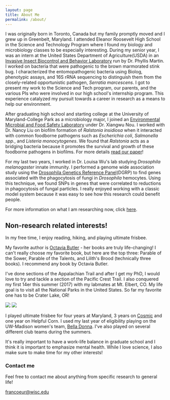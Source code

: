 ```yaml
---
layout: page
title: About Me
permalink: /about/
---
```


I was originally born in Toronto, Canada but my family promptly moved and I grew up in Greenbelt, Maryland. I attended Eleanor Roosevelt High School in the Science and Technology Program where I found my biology and microbiology classes to be especially interesting. During my senior year, I was an intern at the United States Department of Agriculture(USDA) in an [Invasive Insect Biocontrol and Behavior Laboratory](https://www.ars.usda.gov/northeast-area/beltsville-md/beltsville-agricultural-research-center/invasive-insect-biocontrol-behavior-laboratory/) run by Dr. Phyllis Martin. I worked on bacteria that were pathogenic to the brown marmorated stink bug. I characterized the entomopathogenic bacteria using Biolog, phenotypic assays, and 16S rRNA sequencing to distinguish them from the closely-related opportunistic pathogen, *Serratia marcescens*. I got to present my work to the Science and Tech program, our parents, and the various PIs who were involved in our high school's internship program. This experience catalyzed my pursuit towards a career in research as a means to help our environment.

After graduating high school and starting college at the University of Maryland-College Park as a microbiology major, I  joined an [Environmental Microbial and Food Safety Laboratory](https://www.ars.usda.gov/northeast-area/beltsville-md/beltsville-agricultural-research-center/emfsl/) under Dr. Xiangwu Nou. I worked with Dr. Nancy Liu on biofilm formation of *Ralstonia insidiosa* when it interacted with common foodborne pathogens such as *Escherichia coli*, *Salmonella spp.*, and *Listeria monocytogenes*. We found that *Ralstonia* acts as a bridging bacteria because it promotes the survival and growth of these foodborne pathogens in biofilms. For more details [read our paper](http://www.sciencedirect.com.ezproxy.library.wisc.edu/science/article/pii/S0956713516300044)!

For my last two years, I worked in Dr. Louisa Wu's lab studying *Drosophila melanogaster* innate immunity. I performed a genome wide association study using the [Drosophila Genetics Reference Panel](http://dgrp2.gnets.ncsu.edu/)(DGRP) to find genes associated with the phagocytosis of fungi in *Drosophila* hemocytes. Using this technique, we found SNPs in genes that were correlated to reductions in phagocytosis of fungal particles. I really enjoyed working with a classic model system because it was easy to see how this research could benefit people.

For more information on what I am researching now, click [here](https://cfrancoeur.github.io/research/).

## Non-research related interests!
In my free time, I enjoy reading, hiking, and playing ultimate frisbee. 

My favorite author is [Octavia Butler](http://octaviabutler.org/) - her books are truly life-changing! I can't really choose my favorite book, but here are the top three: Parable of the Sower, Parable of the Talents, and Lilith's Brood (technically three books). I recommend any book by Octavia Butler.

I've done sections of the Appalachian Trail and after I get my PhD, I would love to try and tackle a section of the Pacific Crest Trail. I also conquered my first 14er this summer (2017) with my labmates at Mt. Elbert, CO. My life goal is to visit all the National Parks in the United States. So far my favorite one has to be Crater Lake, OR!

![](../images/group_mtelbert.JPG) 
![](../images/crater_lake.JPG)

I played ultimate frisbee for four years at Maryland, 3 years on [Cosmic](https://umdultimatebee.weebly.com/) and one year on Helpful Corn. I used my last year of eligibility playing on the UW-Madison women's team, [Bella Donna](https://belladonnaatropa.wordpress.com/). I've also played on several different club teams during the summers.

It's really important to have a work-life balance in graduate school and I think it is important to emphasize mental health. While I love science, I also make sure to make time for my other interests!

### Contact me

Feel free to contact me about anything from specific research to general life!

[francoeur@wisc.edu](mailto:francoeur@wisc.edu)